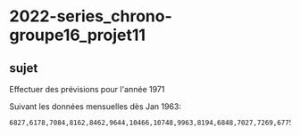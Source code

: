 # 2022-series_chrono-groupe16_projet11

## sujet

Effectuer des prévisions pour l'année 1971

Suivant les données mensuelles dès Jan 1963:
```
6827,6178,7084,8162,8462,9644,10466,10748,9963,8194,6848,7027,7269,6775,7819,8371,9069,10248,11030,10882,10333,9109,7685,7602,8350,7829,8829,9948,10638,11253,11424,11391,10665,9396,7775,7933,8186,7444,8484,9864,10252,12282,11637,11577,12417,9637,8094,9280,8334,7899,9994,10078,10801,12950,12222,12246,13281,10366,8730,9614,8639,8772,10874,10455,11179,10588,10794,12770,13812,10857,9290,10925,9491,8919,11607,8852,12537,14759,13667,13731,15110,12185,10645,12161,10840,10436,13589,13402,13103,14933,14147,14057,16234,12389,11595,12772
```
